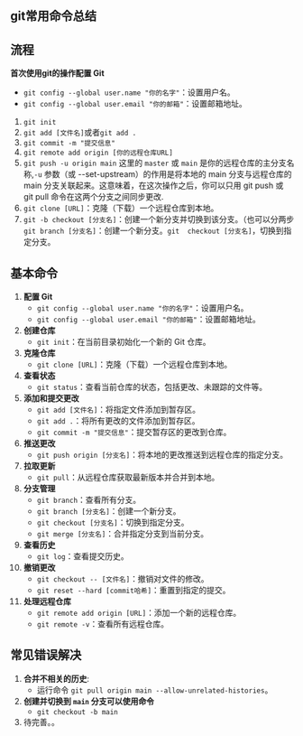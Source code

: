 ## git常用命令总结

## 流程

**首次使用git的操作配置 Git**

- `git config --global user.name "你的名字"`：设置用户名。
- `git config --global user.email "你的邮箱"`：设置邮箱地址。

1. `git init`
2. `git add [文件名]`或者`git add .`
3. `git commit -m "提交信息"`
4. `git remote add origin [你的远程仓库URL]`
5. `git push -u origin main` 这里的 `master` 或 `main` 是你的远程仓库的主分支名称,`-u` 参数（或 --set-upstream）的作用是将本地的 main 分支与远程仓库的 main 分支关联起来。这意味着，在这次操作之后，你可以只用 git push 或 git pull 命令在这两个分支之间同步更改.
6. `git clone [URL]`：克隆（下载）一个远程仓库到本地。
8. `git -b checkout [分支名]`：创建一个新分支并切换到该分支。（也可以分两步`git branch [分支名]`：创建一个新分支。`git  checkout [分支名]`，切换到指定分支。

## 基本命令

1. **配置 Git**
   - `git config --global user.name "你的名字"`：设置用户名。
   - `git config --global user.email "你的邮箱"`：设置邮箱地址。
2. **创建仓库**
   - `git init`：在当前目录初始化一个新的 Git 仓库。
3. **克隆仓库**
   - `git clone [URL]`：克隆（下载）一个远程仓库到本地。
4. **查看状态**
   - `git status`：查看当前仓库的状态，包括更改、未跟踪的文件等。
5. **添加和提交更改**
   - `git add [文件名]`：将指定文件添加到暂存区。
   - `git add .`：将所有更改的文件添加到暂存区。
   - `git commit -m "提交信息"`：提交暂存区的更改到仓库。
6. **推送更改**
   - `git push origin [分支名]`：将本地的更改推送到远程仓库的指定分支。
7. **拉取更新**
   - `git pull`：从远程仓库获取最新版本并合并到本地。
8. **分支管理**
   - `git branch`：查看所有分支。
   - `git branch [分支名]`：创建一个新分支。
   - `git checkout [分支名]`：切换到指定分支。
   - `git merge [分支名]`：合并指定分支到当前分支。
9. **查看历史**
   - `git log`：查看提交历史。
10. **撤销更改**
    - `git checkout -- [文件名]`：撤销对文件的修改。
    - `git reset --hard [commit哈希]`：重置到指定的提交。
11. **处理远程仓库**
    - `git remote add origin [URL]`：添加一个新的远程仓库。
    - `git remote -v`：查看所有远程仓库。

## 常见错误解决

1. **合并不相关的历史**:
   - 运行命令 `git pull origin main --allow-unrelated-histories`。
2. **创建并切换到 `main` 分支可以使用命令**
   + `git checkout -b main`
3. 待完善。。